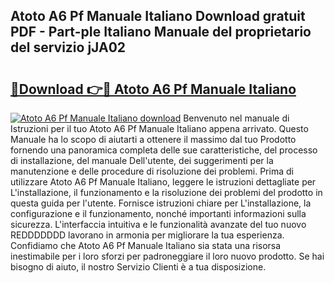 ## Atoto A6 Pf Manuale Italiano Download gratuit PDF - Part-pIe Italiano Manuale del proprietario del servizio jJA02

# <h2><a href="http://dfckn5.blite.top/?on=Atoto+A6+Pf+Manuale+Italiano">🔗Download 👉🔴 Atoto A6 Pf Manuale Italiano</a></h2>

[![Atoto A6 Pf Manuale Italiano download](https://i.imgur.com/lujVjoI.png)](http://dfckn5.blite.top/?on=Atoto+A6+Pf+Manuale+Italiano)
Benvenuto nel manuale di Istruzioni per il tuo Atoto A6 Pf Manuale Italiano appena arrivato. Questo Manuale ha lo scopo di aiutarti a ottenere il massimo dal tuo Prodotto fornendo una panoramica completa delle sue caratteristiche, del processo di installazione, del manuale Dell'utente, dei suggerimenti per la manutenzione e delle procedure di risoluzione dei problemi. Prima di utilizzare Atoto A6 Pf Manuale Italiano, leggere le istruzioni dettagliate per L'installazione, il funzionamento e la risoluzione dei problemi del prodotto in questa guida per l'utente. Fornisce istruzioni chiare per L'installazione, la configurazione e il funzionamento, nonché importanti informazioni sulla sicurezza. L'interfaccia intuitiva e le funzionalità avanzate del tuo nuovo REDDDDDDD lavorano in armonia per migliorare la tua esperienza. Confidiamo che Atoto A6 Pf Manuale Italiano sia stata una risorsa inestimabile per i loro sforzi per padroneggiare il loro nuovo prodotto. Se hai bisogno di aiuto, il nostro Servizio Clienti è a tua disposizione.
